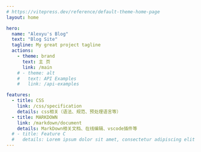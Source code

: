 ```yaml
---
# https://vitepress.dev/reference/default-theme-home-page
layout: home

hero:
  name: "Alexyu's Blog"
  text: "Blog Site"
  tagline: My great project tagline
  actions:
    - theme: brand
      text: 主 页
      link: /main
    # - theme: alt
    #   text: API Examples
    #   link: /api-examples

features:
  - title: CSS
    link: /css/specification
    details: css相关（语法、规范、预处理语言等）
  - title: MARKDOWN
    link: /markdown/document
    details: MarkDown相关文档、在线编辑、vscode插件等
  # - title: Feature C
  #   details: Lorem ipsum dolor sit amet, consectetur adipiscing elit
---
```


